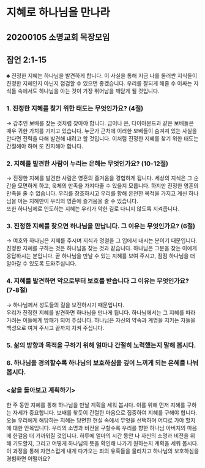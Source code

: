 # 지혜로 하나님을 만나라

## 20200105 소명교회 목장모임

## 잠언 2:1-15

♣ 진정한 지혜는 하나님을 발견하게 합니다. 이 사실을 통해 지금 나를 둘러싼 지식들이 진정한 지혜인지 아닌지 점검할 수 있으면 좋겠습니다. 우리를 잘되게 해줄 수 이싸는 지식들 속에서도 하나님을 아는 것이 가장 뛰어남을 깨닫게 될 것입니다.

### 1. 진정한 지혜를 찾기 위한 태도는 무엇인가요? (4절)

→ 감추인 보배를 찾는 것처럼 찾아야 합니다. 금이나 은, 다이아몬드과 같은 보배들은 매우 귀한 가치를 가지고 있습니다. 누군가 근처에 이러한 보배들이 숨겨져 있는 사실을 안다면 전력을 다해 발견해 내려고 할 것입니다. 이처럼 진정한 지혜를 찾기 위한 태도는 간절해야 하며 또 진지해야 합니다.

### 2. 지혜를 발견한 사람이 누리는 은혜는 무엇인가요? (10-12절)

→ 진정한 지혜를 발견한 사람은 영혼의 즐거움을 경헙하게 됩니다. 세상의 지식은 그 순간을 모면하게 하고, 욱체의 만족을 가져다줄 수 있을지 모릅니다. 하지만 진정한 영혼의 만족을 줄 수 없습니다. 우리를 창조하시고 우리를 향해 온전한 목적을 가지고 계신 하나님을 아는 지혜만이 우리의 영혼에 즐거움을 줄 수 있습니다.  
또한 하나님께로 인도하는 지혜는 우리가 악한 길로 다니지 않도록 지켜줍니다.

### 3. 진정한 지혜를 찾으면 하나님을 만납니다. 그 이유는 무엇인가요? (6절)

→ 여호와 하나님은 지혜를 주시며 지식과 명철을 그 입에서 내시는 분이기 때문입니다.  
진정한 지혜를 구하는 것은 하나님을 찾는 것과 같습니다. 하나님은 그분을 찾는 이에게 응답하시는 분입니다. 곧 하나님을 만날 수 있는 지혜를 보여 주시고, 점점 하나님을 더 알아갈 수 있도록 도와주십니다.

### 4. 지혜를 발견하면 악으로부터 보호를 받습니다 그 이유는 무엇인가요? (7-8절)

→ 하나님께서 성도들의 길을 보전하시기 때문입니다.  
우리가 진정한 지혜를 발견하면 하나님을 만나게 됩니다. 하나님께서는 그 지혜를 따라가려는 이들에게 방패가 되어 주십니다. 하나님은 자신의 약속과 계명을 지키는 자들을 백성으로 여겨 주시고 끝까지 지켜 주십니다.

### 5. 삶의 방향과 목적을 구하기 위해 얼마나 간절히 노력했는지 말해 봅시다.

### 6. 하나님을 경외할수록 하나님의 보호하심을 깊이 느끼게 되는 은혜를 나눠 봅시다.

### <삶을 돌아보고 계획하기>

한 주 동안 지혜를 통해 하나님을 만날 계획을 세워 봅시다. 이를 위해 먼저 지혜를 구하는 자세가 중요합니다. 보배를 찾듯이 간절한 마음으로 집중하여 지혜를 구해야 합니다. 오늘 우리에게 해당하는 지혜는 당면한 현실 속에서 무엇을 선택하며 어디로 가야 할지에 대한 안목입니다. 우리의 소명과 비전을 구할수록 우리를 향한 하나님 아버지의 마음에 한걸음 더 가까워질 것입니다. 하루에 얼마의 시간 동안 나 자신의 소명과 비전을 위해 기도할지, 그리고 어떻게 하나님의 뜻을 확인해 나가기 원하는지 계획을 세워 봅시다. 이 과정을 통해 자연스럽게 내게 다가오는 죄의 유혹들을 물리치고 하나님의 보호하심을 경험하면 어떨까요?
